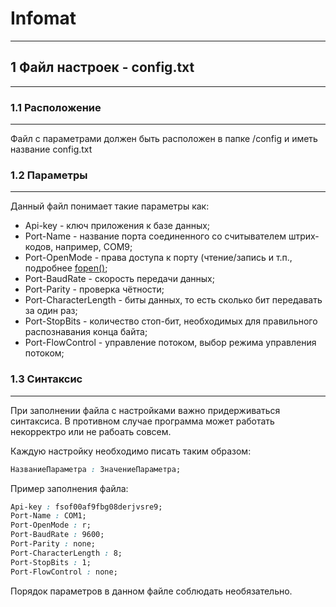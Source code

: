 # Infomat
---
## 1 Файл настроек - config.txt
---
### 1.1 Расположение
---
Файл с параметрами должен быть расположен в папке /config и иметь название config.txt
### 1.2 Параметры
---
Данный файл понимает такие параметры как:
* Api-key - ключ приложения к базе данных;
* Port-Name - название порта соединенного со считывателем штрих-кодов, например, COM9;
* Port-OpenMode - права доступа к порту (чтение/запись и т.п., подробнее [fopen()](https://www.php.net/manual/ru/function.fopen.php);
* Port-BaudRate - скорость передачи данных;
* Port-Parity - проверка чётности;
* Port-CharacterLength - биты данных, то есть сколько бит передавать за один раз;
* Port-StopBits - количество стоп-бит, необходимых для правильного распознавания конца байта;
* Port-FlowControl - управление потоком, выбор режима управления потоком;
### 1.3 Синтаксис
---
При заполнении файла с настройками важно придерживаться синтаксиса. В противном случае программа может работать некорректро или не рабоать совсем.

Каждую настройку необходимо писать таким образом:
```css
НазваниеПараметра : ЗначениеПараметра;
```
Пример заполнения файла:
```css
Api-key : fsof00af9fbg08derjvsre9;
Port-Name : COM1;
Port-OpenMode : r;
Port-BaudRate : 9600;
Port-Parity : none;
Port-CharacterLength : 8;
Port-StopBits : 1;
Port-FlowControl : none;
```
Порядок параметров в данном файле соблюдать необязательно.

